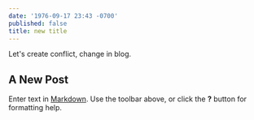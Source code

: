```yaml
---
date: '1976-09-17 23:43 -0700'
published: false
title: new title
---
```

Let's create conflict, change in blog.

## A New Post

Enter text in [Markdown](http://daringfireball.net/projects/markdown/). Use the toolbar above, or click the **?** button for formatting help.
